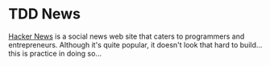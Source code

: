 # TDD News

[Hacker News](https://news.ycombinator.com/) is a social news web site that caters to programmers and entrepreneurs. Although it's quite popular, it doesn't look that hard to build... this is practice in doing so...

